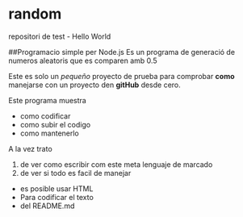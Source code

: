 # random
repositori de test - Hello World

##Programacio simple per Node.js
Es un programa de generació de numeros aleatoris que es comparen amb 0.5

Este es solo un *pequeño* proyecto de prueba para comprobar **como** manejarse con un proyecto den **gitHub** desde cero.

Este programa muestra 
* como codificar 
* como subir el codigo
* como mantenerlo 

A la vez trato <br>
1. de ver como escribir com este meta lenguaje de marcado  
2. de ver si todo es facil de manejar 


<ul>
  <li> es posible usar HTML </li>
  <li> Para codificar el texto  </li>
  <li> del README.md</li>
</ul> 


